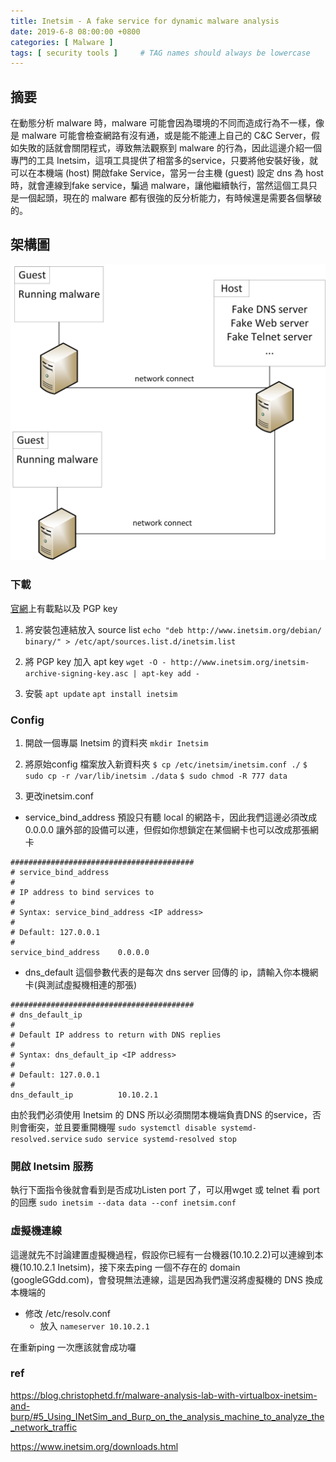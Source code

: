 ```yaml
---
title: Inetsim - A fake service for dynamic malware analysis
date: 2019-6-8 08:00:00 +0800
categories: [ Malware ]
tags: [ security tools ]     # TAG names should always be lowercase
---
```

## 摘要
在動態分析 malware 時，malware 可能會因為環境的不同而造成行為不一樣，像是 malware 可能會檢查網路有沒有通，或是能不能連上自己的 C&C Server，假如失敗的話就會關閉程式，導致無法觀察到 malware 的行為，因此這邊介紹一個專門的工具 Inetsim，這項工具提供了相當多的service，只要將他安裝好後，就可以在本機端 (host) 開啟fake Service，當另一台主機 (guest) 設定 dns 為 host 時，就會連線到fake service，騙過 malware，讓他繼續執行，當然這個工具只是一個起頭，現在的 malware 都有很強的反分析能力，有時候還是需要各個擊破的。


## 架構圖 
![Arch.png](/image/2019-6-8-Inetsim.png)
### 下載
[官網](https://www.inetsim.org/downloads.html)上有載點以及 PGP key 

1. 將安裝包連結放入 source list
`echo "deb http://www.inetsim.org/debian/ binary/" > /etc/apt/sources.list.d/inetsim.list`

1. 將 PGP key 加入 apt key
`wget -O - http://www.inetsim.org/inetsim-archive-signing-key.asc | apt-key add -`

1. 安裝
`apt update`
`apt install inetsim`

### Config
1. 開啟一個專屬 Inetsim 的資料夾
`mkdir Inetsim`

2. 將原始config 檔案放入新資料夾
`$ cp /etc/inetsim/inetsim.conf ./`
`$ sudo cp -r /var/lib/inetsim ./data`
`$ sudo chmod -R 777 data`

3. 更改inetsim.conf

- service_bind_address
預設只有聽 local 的網路卡，因此我們這邊必須改成0.0.0.0 讓外部的設備可以連，但假如你想鎖定在某個網卡也可以改成那張網卡
```
#########################################
# service_bind_address
#
# IP address to bind services to
#
# Syntax: service_bind_address <IP address>
#
# Default: 127.0.0.1
#
service_bind_address    0.0.0.0
```


- dns_default
這個參數代表的是每次 dns server 回傳的 ip，請輸入你本機網卡(與測試虛擬機相連的那張)

```
#########################################
# dns_default_ip
#
# Default IP address to return with DNS replies
#
# Syntax: dns_default_ip <IP address>
#
# Default: 127.0.0.1
#
dns_default_ip          10.10.2.1
```

由於我們必須使用 Inetsim 的 DNS 所以必須關閉本機端負責DNS 的service，否則會衝突，並且要重開機喔
`sudo systemctl disable systemd-resolved.service`
`sudo service systemd-resolved stop`

### 開啟 Inetsim 服務
執行下面指令後就會看到是否成功Listen port 了，可以用wget 或 telnet 看 port 的回應
`sudo inetsim --data data --conf inetsim.conf`



### 虛擬機連線
這邊就先不討論建置虛擬機過程，假設你已經有一台機器(10.10.2.2)可以連線到本機(10.10.2.1 Inetsim)，接下來去ping 一個不存在的 domain (googleGGdd.com)，會發現無法連線，這是因為我們還沒將虛擬機的 DNS 換成本機端的

- 修改 /etc/resolv.conf 
    - 放入 `nameserver 10.10.2.1`

在重新ping 一次應該就會成功囉


### ref
https://blog.christophetd.fr/malware-analysis-lab-with-virtualbox-inetsim-and-burp/#5_Using_INetSim_and_Burp_on_the_analysis_machine_to_analyze_the_network_traffic

https://www.inetsim.org/downloads.html
